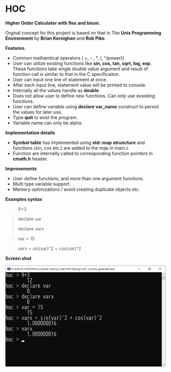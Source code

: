 # HOC
**Higher Order Calculator with flex and bison.**

Orginal concept for this project is based on that in The **Unix Programming Environment** by **Brian Kernighan** and **Rob Pike**.

**Features.**
- Common mathamtical operators ( +, - , *, /,  ^(power))
- User can utilize existing functions like **sin, cos, tan, sqrt, log, exp**. These functions take single double value argument and result of function call is similar to that in the C specificaiton. 
- User can input one line of statement at once.
- After each input line, statement value will be printed to console.
- Internally all the values handle as **double**
- Does not allow user to define new functions. Can only use exsisting functions.
- User can define variable using **declare var_name** construct to persist the values for later use. 
- Type **quit** to exist the program. 
- Variable name can only be alpha. 

**Implementation details**
- **Symbol table** has implemented using **std::map struncture** and functions (sin, cos etc:) are added to the map in main.c
- Function are internelly called to corresponding function pointers in **cmath.h** header.

**Improvements**
- User define functions, and more than one argument functions.
- Multi type variable support.
- Memory optimizations / avoid creating duplicate objects etc.

**Examples syntax**
> 9+3

> declare var

> declare varx

> var = 15

> varx = sin(var)^2 + cos(var)^2

**Screen shot**

![](HOC_example.png)

